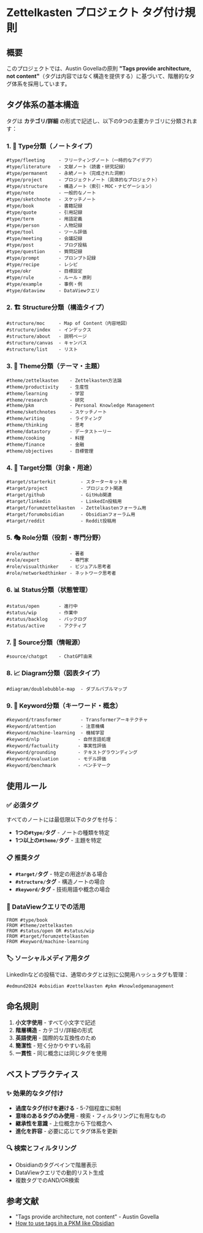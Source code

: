 # Zettelkasten プロジェクト タグ付け規則

## 概要

このプロジェクトでは、Austin Govellaの原則 **"Tags provide architecture, not content"**（タグは内容ではなく構造を提供する）に基づいて、階層的なタグ体系を採用しています。

## タグ体系の基本構造

タグは **カテゴリ/詳細** の形式で記述し、以下の9つの主要カテゴリに分類されます：

### 1. 📝 Type分類（ノートタイプ）
```
#type/fleeting     - フリーティングノート（一時的なアイデア）
#type/literature   - 文献ノート（読書・研究記録）
#type/permanent    - 永続ノート（完成された洞察）
#type/project      - プロジェクトノート（具体的なプロジェクト）
#type/structure    - 構造ノート（索引・MOC・ナビゲーション）
#type/note         - 一般的なノート
#type/sketchnote   - スケッチノート
#type/book         - 書籍記録
#type/quote        - 引用記録
#type/term         - 用語定義
#type/person       - 人物記録
#type/tool         - ツール評価
#type/meeting      - 会議記録
#type/post         - ブログ投稿
#type/question     - 質問記録
#type/prompt       - プロンプト記録
#type/recipe       - レシピ
#type/okr          - 目標設定
#type/rule         - ルール・原則
#type/example      - 事例・例
#type/dataview     - DataViewクエリ
```

### 2. 🏗️ Structure分類（構造タイプ）
```
#structure/moc     - Map of Content（内容地図）
#structure/index   - インデックス
#structure/about   - 説明ページ
#structure/canvas  - キャンバス
#structure/list    - リスト
```

### 3. 🎯 Theme分類（テーマ・主題）
```
#theme/zettelkasten    - Zettelkasten方法論
#theme/productivity    - 生産性
#theme/learning        - 学習
#theme/research        - 研究
#theme/pkm             - Personal Knowledge Management
#theme/sketchnotes     - スケッチノート
#theme/writing         - ライティング
#theme/thinking        - 思考
#theme/datastory       - データストーリー
#theme/cooking         - 料理
#theme/finance         - 金融
#theme/objectives      - 目標管理
```

### 4. 🎯 Target分類（対象・用途）
```
#target/starterkit         - スターターキット用
#target/project            - プロジェクト関連
#target/github             - GitHub関連
#target/linkedin           - LinkedIn投稿用
#target/forumzettelkasten  - Zettelkastenフォーラム用
#target/forumobsidian      - Obsidianフォーラム用
#target/reddit             - Reddit投稿用
```

### 5. 🎭 Role分類（役割・専門分野）
```
#role/author           - 著者
#role/expert           - 専門家
#role/visualthinker    - ビジュアル思考者
#role/networkedthinker - ネットワーク思考者
```

### 6. 📊 Status分類（状態管理）
```
#status/open       - 進行中
#status/wip        - 作業中
#status/backlog    - バックログ
#status/active     - アクティブ
```

### 7. 📖 Source分類（情報源）
```
#source/chatgpt    - ChatGPT由来
```

### 8. 📈 Diagram分類（図表タイプ）
```
#diagram/doublebubble-map  - ダブルバブルマップ
```

### 9. 🔑 Keyword分類（キーワード・概念）
```
#keyword/transformer       - Transformerアーキテクチャ
#keyword/attention         - 注意機構
#keyword/machine-learning  - 機械学習
#keyword/nlp              - 自然言語処理
#keyword/factuality       - 事実性評価
#keyword/grounding        - テキストグラウンディング
#keyword/evaluation       - モデル評価
#keyword/benchmark        - ベンチマーク
```

## 使用ルール

### ✅ 必須タグ
すべてのノートには最低限以下のタグを付与：
- **1つの`#type/`タグ** - ノートの種類を特定
- **1つ以上の`#theme/`タグ** - 主題を特定

### 📋 推奨タグ
- **`#target/`タグ** - 特定の用途がある場合
- **`#structure/`タグ** - 構造ノートの場合
- **`#keyword/`タグ** - 技術用語や概念の場合

### 🔄 DataViewクエリでの活用
```dataview
FROM #type/book
FROM #theme/zettelkasten
FROM #status/open OR #status/wip
FROM #target/forumzettelkasten
FROM #keyword/machine-learning
```

### 🏷️ ソーシャルメディア用タグ
LinkedInなどの投稿では、通常のタグとは別に公開用ハッシュタグも管理：
```
#edmund2024 #obsidian #zettelkasten #pkm #knowledgemanagement
```

## 命名規則

1. **小文字使用** - すべて小文字で記述
2. **階層構造** - カテゴリ/詳細の形式
3. **英語使用** - 国際的な互換性のため
4. **簡潔性** - 短く分かりやすい名前
5. **一貫性** - 同じ概念には同じタグを使用

## ベストプラクティス

### ✨ 効果的なタグ付け
- **過度なタグ付けを避ける** - 5-7個程度に抑制
- **意味のあるタグのみ使用** - 検索・フィルタリングに有用なもの
- **継承性を意識** - 上位概念から下位概念へ
- **進化を許容** - 必要に応じてタグ体系を更新

### 🔍 検索とフィルタリング
- Obsidianのタグペインで階層表示
- DataViewクエリでの動的リスト生成
- 複数タグでのAND/OR検索

## 参考文献

- "Tags provide architecture, not content" - Austin Govella
- [How to use tags in a PKM like Obsidian](https://austingovella.medium.com/how-to-approach-tags-in-your-pkm-b29c98dc43d3) 